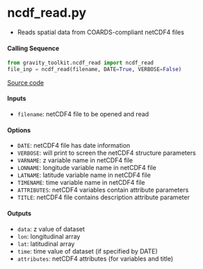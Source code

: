 ncdf_read.py
============

 - Reads spatial data from COARDS-compliant netCDF4 files

#### Calling Sequence
```python
from gravity_toolkit.ncdf_read import ncdf_read
file_inp = ncdf_read(filename, DATE=True, VERBOSE=False)
```
[Source code](https://github.com/tsutterley/read-GRACE-harmonics/blob/main/gravity_toolkit/ncdf_read.py)

#### Inputs
 - `filename`: netCDF4 file to be opened and read

#### Options
 - `DATE`: netCDF4 file has date information
 - `VERBOSE`: will print to screen the netCDF4 structure parameters
 - `VARNAME`: z variable name in netCDF4 file
 - `LONNAME`: longitude variable name in netCDF4 file
 - `LATNAME`: latitude variable name in netCDF4 file
 - `TIMENAME`: time variable name in netCDF4 file
 - `ATTRIBUTES`: netCDF4 variables contain attribute parameters
 - `TITLE`: netCDF4 file contains description attribute parameter

#### Outputs
 - `data`: z value of dataset
 - `lon`: longitudinal array
 - `lat`: latitudinal array
 - `time`: time value of dataset (if specified by DATE)
 - `attributes`: netCDF4 attributes (for variables and title)
